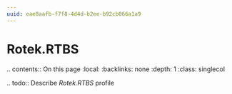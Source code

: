 ```yaml
---
uuid: eae8aafb-f7f8-4d4d-b2ee-b92cb066a1a9
---
```



# Rotek.RTBS

.. contents:: On this page
    :local:
    :backlinks: none
    :depth: 1
    :class: singlecol

.. todo::
    Describe *Rotek.RTBS* profile

